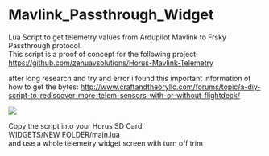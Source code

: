 # Mavlink_Passthrough_Widget
Lua Script to get telemetry values from Ardupilot Mavlink to Frsky Passthrough protocol.<br>
This script is a proof of concept for the following project:<br>
https://github.com/zenuavsolutions/Horus-Mavlink-Telemetry


after long research and try and error i found this important information of how to get the bytes:
http://www.craftandtheoryllc.com/forums/topic/a-diy-script-to-rediscover-more-telem-sensors-with-or-without-flightdeck/


<img src="https://github.com/zendrones/Mavlink_Passthrough_Widget/blob/master/screenshot_x12s_18-03-10_09-58-45.png">

Copy the script into your Horus SD Card:<br />
WIDGETS/NEW FOLDER/main.lua<br />
and use a whole telemetry widget screen with turn off trim
